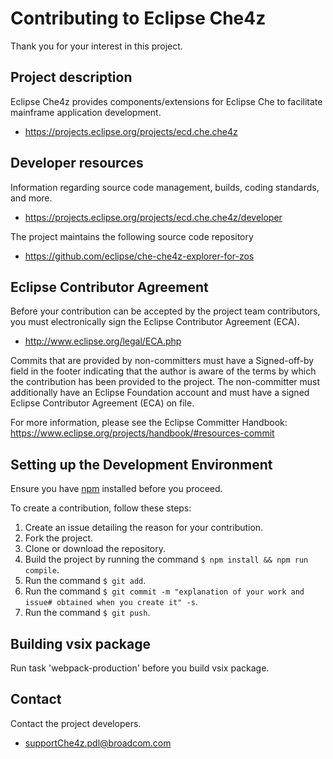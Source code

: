 # Contributing to Eclipse Che4z

Thank you for your interest in this project.

## Project description

Eclipse Che4z provides components/extensions for Eclipse Che to facilitate mainframe application development.

* https://projects.eclipse.org/projects/ecd.che.che4z

## Developer resources
Information regarding source code management, builds, coding standards, and more.

* https://projects.eclipse.org/projects/ecd.che.che4z/developer

The project maintains the following source code repository

* https://github.com/eclipse/che-che4z-explorer-for-zos

## Eclipse Contributor Agreement

Before your contribution can be accepted by the project team contributors, you must electronically sign the Eclipse Contributor Agreement (ECA).

* http://www.eclipse.org/legal/ECA.php

Commits that are provided by non-committers must have a Signed-off-by field in the footer indicating that the author is aware of the terms by which the contribution has been provided to the project. The non-committer must additionally have an Eclipse Foundation account and must have a signed Eclipse Contributor Agreement (ECA) on file.

For more information, please see the Eclipse Committer Handbook:
https://www.eclipse.org/projects/handbook/#resources-commit

## Setting up the Development Environment

Ensure you have [npm](https://www.npmjs.com/) installed before you proceed.

To create a contribution, follow these steps:

1. Create an issue detailing the reason for your contribution.
2. Fork the project.
3. Clone or download the repository.
4. Build the project by running the command `$ npm install && npm run compile`.
5. Run the command `$ git add`.
6. Run the command `$ git commit -m "explanation of your work and issue# obtained when you create it" -s`.
7. Run the command `$ git push`.

## Building vsix package

Run task 'webpack-production' before you build vsix package.

## Contact

Contact the project developers.

* supportChe4z.pdl@broadcom.com
